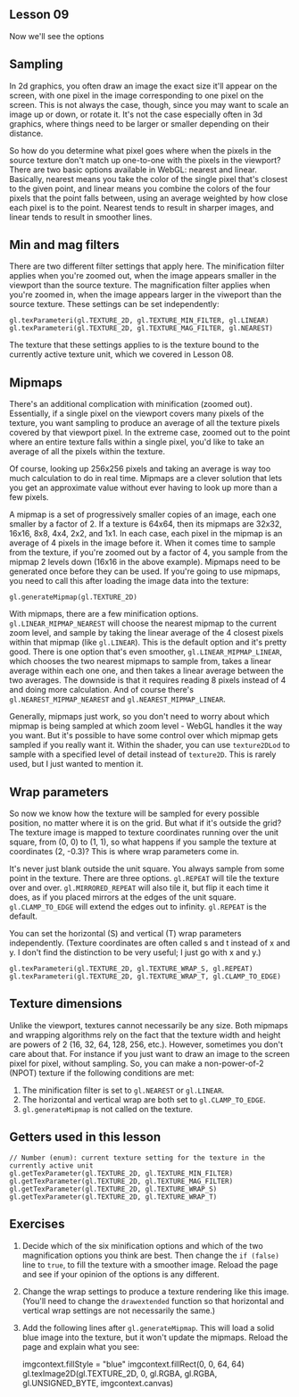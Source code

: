 ## Lesson 09

Now we'll see the options

## Sampling

In 2d graphics, you often draw an image the exact size it'll appear on the screen, with one pixel in
the image corresponding to one pixel on the screen. This is not always the case, though, since you
may want to scale an image up or down, or rotate it. It's not the case especially often in 3d
graphics, where things need to be larger or smaller depending on their distance.

So how do you determine what pixel goes where when the pixels in the source texture don't match up
one-to-one with the pixels in the viewport? There are two basic options available in WebGL: nearest
and linear. Basically, nearest means you take the color of the single pixel that's closest to the
given point, and linear means you combine the colors of the four pixels that the point falls
between, using an average weighted by how close each pixel is to the point. Nearest tends to result
in sharper images, and linear tends to result in smoother lines.

## Min and mag filters

There are two different filter settings that apply here. The minification filter applies when you're
zoomed out, when the image appears smaller in the viewport than the source texture. The
magnification filter applies when you're zoomed in, when the image appears larger in the viweport
than the source texture. These settings can be set independently:

	gl.texParameteri(gl.TEXTURE_2D, gl.TEXTURE_MIN_FILTER, gl.LINEAR)
	gl.texParameteri(gl.TEXTURE_2D, gl.TEXTURE_MAG_FILTER, gl.NEAREST)

The texture that these settings applies to is the texture bound to the currently active texture
unit, which we covered in Lesson 08.

## Mipmaps

There's an additional complication with minification (zoomed out). Essentially, if a single pixel on
the viewport covers many pixels of the texture, you want sampling to produce an average of all the
texture pixels covered by that viewport pixel. In the extreme case, zoomed out to the point where an
entire texture falls within a single pixel, you'd like to take an average of all the pixels within
the texture.

Of course, looking up 256x256 pixels and taking an average is way too much calculation to do in
real time. Mipmaps are a clever solution that lets you get an approximate value without ever having
to look up more than a few pixels.

A mipmap is a set of progressively smaller copies of an image, each one smaller by a factor of 2. If
a texture is 64x64, then its mipmaps are 32x32, 16x16, 8x8, 4x4, 2x2, and 1x1. In each case, each
pixel in the mipmap is an average of 4 pixels in the image before it. When it comes time to sample
from the texture, if you're zoomed out by a factor of 4, you sample from the mipmap 2 levels down
(16x16 in the above example). Mipmaps need to be generated once before they can be used. If you're
going to use mipmaps, you need to call this after loading the image data into the texture:

	gl.generateMipmap(gl.TEXTURE_2D)

With mipmaps, there are a few minification options. `gl.LINEAR_MIPMAP_NEAREST` will choose the
nearest mipmap to the current zoom level, and sample by taking the linear average of the 4 closest
pixels within that mipmap (like `gl.LINEAR`). This is the default option and it's pretty good. There
is one option that's even smoother, `gl.LINEAR_MIPMAP_LINEAR`, which chooses the two nearest mipmaps
to sample from, takes a linear average within each one one, and then takes a linear average between
the two averages. The downside is that it requires reading 8 pixels instead of 4 and doing more
calculation. And of course there's `gl.NEAREST_MIPMAP_NEAREST` and `gl.NEAREST_MIPMAP_LINEAR`.

Generally, mipmaps just work, so you don't need to worry about which mipmap is being sampled at
which zoom level - WebGL handles it the way you want. But it's possible to have some control over
which mipmap gets sampled if you really want it. Within the shader, you can use `texture2DLod` to
sample with a specified level of detail instead of `texture2D`. This is rarely used, but I just
wanted to mention it.

## Wrap parameters

So now we know how the texture will be sampled for every possible position, no matter where it is on
the grid. But what if it's outside the grid? The texture image is mapped to texture coordinates
running over the unit square, from (0, 0) to (1, 1), so what happens if you sample the texture at
coordinates (2, -0.3)? This is where wrap parameters come in.

It's never just blank outside the unit square. You always sample from some point in the texture.
There are three options. `gl.REPEAT` will tile the texture over and over. `gl.MIRRORED_REPEAT` will
also tile it, but flip it each time it does, as if you placed mirrors at the edges of the unit
square. `gl.CLAMP_TO_EDGE` will extend the edges out to infinity. `gl.REPEAT` is the default.

You can set the horizontal (S) and vertical (T) wrap parameters independently. (Texture coordinates
are often called s and t instead of x and y. I don't find the distinction to be very useful; I just
go with x and y.)

	gl.texParameteri(gl.TEXTURE_2D, gl.TEXTURE_WRAP_S, gl.REPEAT)
	gl.texParameteri(gl.TEXTURE_2D, gl.TEXTURE_WRAP_T, gl.CLAMP_TO_EDGE)

## Texture dimensions

Unlike the viewport, textures cannot necessarily be any size. Both mipmaps and wrapping algorithms
rely on the fact that the texture width and height are powers of 2 (16, 32, 64, 128, 256, etc.).
However, sometimes you don't care about that. For instance if you just want to draw an image to the
screen pixel for pixel, without sampling. So, you can make a non-power-of-2 (NPOT) texture if the
following conditions are met:

1. The minification filter is set to `gl.NEAREST` or `gl.LINEAR`.
1. The horizontal and vertical wrap are both set to `gl.CLAMP_TO_EDGE`.
1. `gl.generateMipmap` is not called on the texture.

## Getters used in this lesson

	// Number (enum): current texture setting for the texture in the currently active unit
	gl.getTexParameter(gl.TEXTURE_2D, gl.TEXTURE_MIN_FILTER)
	gl.getTexParameter(gl.TEXTURE_2D, gl.TEXTURE_MAG_FILTER)
	gl.getTexParameter(gl.TEXTURE_2D, gl.TEXTURE_WRAP_S)
	gl.getTexParameter(gl.TEXTURE_2D, gl.TEXTURE_WRAP_T)

## Exercises

1. Decide which of the six minification options and which of the two magnification options you think
are best. Then change the `if (false)` line to `true`, to fill the texture with a smoother image.
Reload the page and see if your opinion of the options is any different.
1. Change the wrap settings to produce a texture rendering like this image. (You'll need to change
the `drawextended` function so that horizontal and vertical wrap settings are not necessarily the
same.)
1. Add the following lines after `gl.generateMipmap`. This will load a solid blue image into the
texture, but it won't update the mipmaps. Reload the page and explain what you see:

	imgcontext.fillStyle = "blue"
	imgcontext.fillRect(0, 0, 64, 64)
	gl.texImage2D(gl.TEXTURE_2D, 0, gl.RGBA, gl.RGBA, gl.UNSIGNED_BYTE, imgcontext.canvas)

